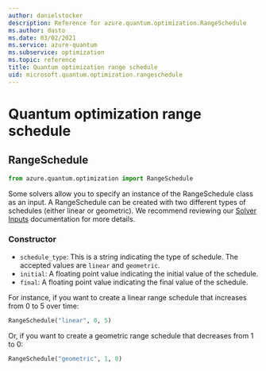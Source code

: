 ```yaml
---
author: danielstocker
description: Reference for azure.quantum.optimization.RangeSchedule
ms.author: dasto
ms.date: 03/02/2021
ms.service: azure-quantum
ms.subservice: optimization
ms.topic: reference
title: Quantum optimization range schedule
uid: microsoft.quantum.optimization.rangeschedule
---
```


# Quantum optimization range schedule

## RangeSchedule

```py
from azure.quantum.optimization import RangeSchedule
```

Some solvers allow you to specify an instance of the RangeSchedule class as an input. 
A RangeSchedule can be created with two different types of schedules (either linear or geometric).
We recommend reviewing our [Solver Inputs](/azure/quantum/optimization-input-formats) documentation for more details.


### Constructor

- `schedule_type`: This is a string indicating the type of schedule. The accepted values are `linear` and `geometric`.
- `initial`: A floating point value indicating the initial value of the schedule.
- `final`: A floating point value indicating the final value of the schedule.

For instance, if you want to create a linear range schedule that increases from 0 to 5 over time:
 
```py
RangeSchedule("linear", 0, 5)
```

 Or, if you want to create a geometric range schedule that decreases from 1 to 0:
  ```py
 RangeSchedule("geometric", 1, 0)
```
